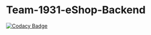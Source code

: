 # Team-1931-eShop-Backend

[![Codacy Badge](https://api.codacy.com/project/badge/Grade/43f6024973a24566881a547f1027ae11)](https://app.codacy.com/gh/BuildForSDGCohort2/Team-1931-eShop-Backend?utm_source=github.com&utm_medium=referral&utm_content=BuildForSDGCohort2/Team-1931-eShop-Backend&utm_campaign=Badge_Grade_Dashboard)